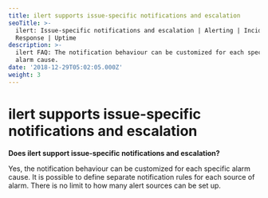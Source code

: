 ```yaml
---
title: ilert supports issue-specific notifications and escalation
seoTitle: >-
  ilert: Issue-specific notifications and escalation | Alerting | Incident
  Response | Uptime
description: >-
  ilert FAQ: The notification behaviour can be customized for each specific
  alarm cause.
date: '2018-12-29T05:02:05.000Z'
weight: 3
---
```


# ilert supports issue-specific notifications and escalation

**Does ilert support issue-specific notifications and escalation?**

Yes, the notification behaviour can be customized for each specific alarm cause. It is possible to define separate notification rules for each source of alarm. There is no limit to how many alert sources can be set up.

